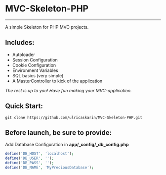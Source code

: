 # MVC-Skeleton-PHP
---
A simple Skeleton for PHP MVC projects.

## Includes:
- Autoloader
- Session Configuration
- Cookie Configuration
- Environment Variables
- SQL basics (very simple)
- A MasterController to kick of the application

*The rest is up to you! Have fun making your MVC-application.*

## Quick Start:
```
git clone https://github.com/ulricaskarin/MVC-Skeleton-PHP.git
```
## Before launch, be sure to provide:
Add Database Configuration in **app/_config/_db_config.php**

```php
define('DB_HOST', 'localhost');
define('DB_USER', '');
define('DB_PASS', '');
define('DB_NAME', 'MyPreciousDatabase');
```
